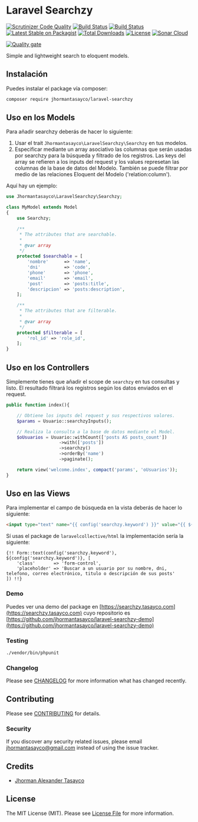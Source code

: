 # Laravel Searchzy

[![Scrutinizer Code Quality](https://scrutinizer-ci.com/g/jhormantasayco/laravel-searchzy/badges/quality-score.png?b=master)](https://scrutinizer-ci.com/g/jhormantasayco/laravel-searchzy/?branch=master)
[![Build Status](https://scrutinizer-ci.com/g/jhormantasayco/laravel-searchzy/badges/build.png?b=master)](https://scrutinizer-ci.com/g/jhormantasayco/laravel-searchzy/build-status/master)
[![Build Status](https://travis-ci.org/jhormantasayco/laravel-searchzy.svg?branch=master)](https://travis-ci.org/jhormantasayco/laravel-searchzy.svg?branch=master)
[![Latest Stable on Packagist](https://poser.pugx.org/jhormantasayco/laravel-searchzy/v/stable)](https://packagist.org/packages/jhormantasayco/laravel-searchzy)
[![Total Downloads](https://poser.pugx.org/jhormantasayco/laravel-searchzy/downloads)](https://packagist.org/packages/jhormantasayco/laravel-searchzy)
[![License](https://poser.pugx.org/jhormantasayco/laravel-searchzy/license)](https://packagist.org/packages/jhormantasayco/laravel-searchzy)
[![Sonar Cloud](https://sonarcloud.io/api/project_badges/measure?project=jhormantasayco_laravel-searchzy&metric=alert_status)](https://sonarcloud.io/dashboard?id=jhormantasayco_laravel-searchzy)

[![Quality gate](https://sonarcloud.io/api/project_badges/quality_gate?project=jhormantasayco_laravel-searchzy)](https://sonarcloud.io/dashboard?id=jhormantasayco_laravel-searchzy)

Simple and lightweight search to eloquent models.

## Instalación

Puedes instalar el package vía composer:

```bash
composer require jhormantasayco/laravel-searchzy
```

## Uso en los Models

Para añadir searchzy deberás de hacer lo siguiente:

1. Usar el trait `Jhormantasayco\LaravelSearchzy\Searchzy` en tus modelos.
2. Especificar mediante un array asociativo las columnas que serán usadas por searchzy para la búsqueda y filtrado de los registros. Las keys del array se refieren a los inputs del request y los values represetan las columnas de la base de datos del Modelo. También se puede filtrar por medio de las relaciones Eloquent del Modelo ('relation:column').

Aquí hay un ejemplo:

``` php
use Jhormantasayco\LaravelSearchzy\Searchzy;

class MyModel extends Model
{
    use Searchzy;

    /**
     * The attributes that are searchable.
     *
     * @var array
     */
    protected $searchable = [
        'nombre'      => 'name',
        'dni'         => 'code',
        'phone'       => 'phone',
        'email'       => 'email',
        'post'        => 'posts:title',
        'descripcion' => 'posts:description',
    ];

    /**
     * The attributes that are filterable.
     *
     * @var array
     */
    protected $filterable = [
        'rol_id' => 'role_id',
    ];
}
```
## Uso en los Controllers

Simplemente tienes que añadir el scope de `searchzy` en tus consultas y listo. El resultado filtrará los registros según los datos enviados en el request.

``` php
public function index(){

    // Obtiene los inputs del request y sus respectivos valores.
    $params = Usuario::searchzyInputs();

    // Realiza la consulta a la base de datos mediante el Model.
	$oUsuarios = Usuario::withCount(['posts AS posts_count'])
                    ->with(['posts'])
                    ->searchzy()
                    ->orderBy('name')
                    ->paginate();

	return view('welcome.index', compact('params', 'oUsuarios'));
}
```

## Uso en las Views

Para implementar el campo de búsqueda en la vista deberás de hacer lo siguiente:

``` html
<input type="text" name="{{ config('searchzy.keyword') }}" value="{{ ${config('searchzy.keyword')} }}" class="form-control" class="Buscar a un usuario por su nombre, dni, telefono, correo electrónico, titulo o descripción de sus posts">
```

Sí usas el package de `laravelcollective/html` la implementación sería la siguiente:

``` blade
{!! Form::text(config('searchzy.keyword'), ${config('searchzy.keyword')}, [
    'class'       => 'form-control',
    'placeholder' => 'Buscar a un usuario por su nombre, dni, telefono, correo electrónico, titulo o descripción de sus posts'
]) !!}
```

### Demo

Puedes ver una demo del package en [https://searchzy.tasayco.com](https://searchzy.tasayco.com) cuyo repositorio es [https://github.com/jhormantasayco/laravel-searchzy-demo](https://github.com/jhormantasayco/laravel-searchzy-demo)

### Testing

``` bash
./vendor/bin/phpunit
```

### Changelog

Please see [CHANGELOG](CHANGELOG.md) for more information what has changed recently.

## Contributing

Please see [CONTRIBUTING](CONTRIBUTING.md) for details.

### Security

If you discover any security related issues, please email jhormantasayco@gmail.com instead of using the issue tracker.

## Credits

- [Jhorman Alexander Tasayco](https://github.com/jhormantasayco)

## License

The MIT License (MIT). Please see [License File](LICENSE.md) for more information.
